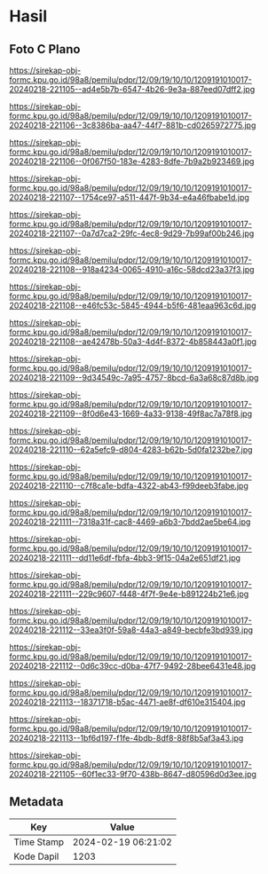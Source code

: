 # Hasil

## Foto C Plano

https://sirekap-obj-formc.kpu.go.id/98a8/pemilu/pdpr/12/09/19/10/10/1209191010017-20240218-221105--ad4e5b7b-6547-4b26-9e3a-887eed07dff2.jpg

https://sirekap-obj-formc.kpu.go.id/98a8/pemilu/pdpr/12/09/19/10/10/1209191010017-20240218-221106--3c8386ba-aa47-44f7-881b-cd0265972775.jpg

https://sirekap-obj-formc.kpu.go.id/98a8/pemilu/pdpr/12/09/19/10/10/1209191010017-20240218-221106--0f067f50-183e-4283-8dfe-7b9a2b923469.jpg

https://sirekap-obj-formc.kpu.go.id/98a8/pemilu/pdpr/12/09/19/10/10/1209191010017-20240218-221107--1754ce97-a511-447f-9b34-e4a46fbabe1d.jpg

https://sirekap-obj-formc.kpu.go.id/98a8/pemilu/pdpr/12/09/19/10/10/1209191010017-20240218-221107--0a7d7ca2-29fc-4ec8-9d29-7b99af00b246.jpg

https://sirekap-obj-formc.kpu.go.id/98a8/pemilu/pdpr/12/09/19/10/10/1209191010017-20240218-221108--918a4234-0065-4910-a16c-58dcd23a37f3.jpg

https://sirekap-obj-formc.kpu.go.id/98a8/pemilu/pdpr/12/09/19/10/10/1209191010017-20240218-221108--e46fc53c-5845-4944-b5f6-481eaa963c6d.jpg

https://sirekap-obj-formc.kpu.go.id/98a8/pemilu/pdpr/12/09/19/10/10/1209191010017-20240218-221108--ae42478b-50a3-4d4f-8372-4b858443a0f1.jpg

https://sirekap-obj-formc.kpu.go.id/98a8/pemilu/pdpr/12/09/19/10/10/1209191010017-20240218-221109--9d34549c-7a95-4757-8bcd-6a3a68c87d8b.jpg

https://sirekap-obj-formc.kpu.go.id/98a8/pemilu/pdpr/12/09/19/10/10/1209191010017-20240218-221109--8f0d6e43-1669-4a33-9138-49f8ac7a78f8.jpg

https://sirekap-obj-formc.kpu.go.id/98a8/pemilu/pdpr/12/09/19/10/10/1209191010017-20240218-221110--62a5efc9-d804-4283-b62b-5d0fa1232be7.jpg

https://sirekap-obj-formc.kpu.go.id/98a8/pemilu/pdpr/12/09/19/10/10/1209191010017-20240218-221110--c7f8ca1e-bdfa-4322-ab43-f99deeb3fabe.jpg

https://sirekap-obj-formc.kpu.go.id/98a8/pemilu/pdpr/12/09/19/10/10/1209191010017-20240218-221111--7318a31f-cac8-4469-a6b3-7bdd2ae5be64.jpg

https://sirekap-obj-formc.kpu.go.id/98a8/pemilu/pdpr/12/09/19/10/10/1209191010017-20240218-221111--dd11e6df-fbfa-4bb3-9f15-04a2e651df21.jpg

https://sirekap-obj-formc.kpu.go.id/98a8/pemilu/pdpr/12/09/19/10/10/1209191010017-20240218-221111--229c9607-f448-4f7f-9e4e-b891224b21e6.jpg

https://sirekap-obj-formc.kpu.go.id/98a8/pemilu/pdpr/12/09/19/10/10/1209191010017-20240218-221112--33ea3f0f-59a8-44a3-a849-becbfe3bd939.jpg

https://sirekap-obj-formc.kpu.go.id/98a8/pemilu/pdpr/12/09/19/10/10/1209191010017-20240218-221112--0d6c39cc-d0ba-47f7-9492-28bee6431e48.jpg

https://sirekap-obj-formc.kpu.go.id/98a8/pemilu/pdpr/12/09/19/10/10/1209191010017-20240218-221113--18371718-b5ac-4471-ae8f-df610e315404.jpg

https://sirekap-obj-formc.kpu.go.id/98a8/pemilu/pdpr/12/09/19/10/10/1209191010017-20240218-221113--1bf6d197-f1fe-4bdb-8df8-88f8b5af3a43.jpg

https://sirekap-obj-formc.kpu.go.id/98a8/pemilu/pdpr/12/09/19/10/10/1209191010017-20240218-221105--60f1ec33-9f70-438b-8647-d80596d0d3ee.jpg


## Metadata

| Key        | Value               |
| ---------- | ------------------- |
| Time Stamp | 2024-02-19 06:21:02 |
| Kode Dapil | 1203                |



